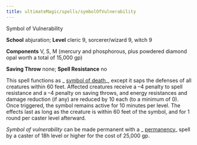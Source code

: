 ```yaml
---
title: ultimateMagic/spells/symbolOfVulnerability
---
```

Symbol of Vulnerability

**School** abjuration; **Level** cleric 9, sorcerer/wizard 9, witch 9

**Components** V, S, M (mercury and phosphorous, plus powdered diamond opal worth a total of 15,000 gp)

**Saving Throw** none; **Spell Resistance** no

This spell functions as _ [symbol of death](spells/symbolOfDeath.md#_symbol-of-death)_, except it saps the defenses of all creatures within 60 feet. Affected creatures receive a –4 penalty to spell resistance and a –4 penalty on saving throws, and energy resistances and damage reduction (if any) are reduced by 10 each (to a minimum of 0). Once triggered, the symbol remains active for 10 minutes per level. The effects last as long as the creature is within 60 feet of the symbol, and for 1 round per caster level afterward.

_Symbol of vulnerability_ can be made permanent with a _ [permanency](spells/permanency.md#_permanency)_ spell by a caster of 18h level or higher for the cost of 25,000 gp.

